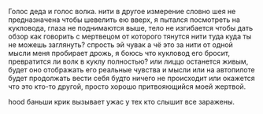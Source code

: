 Голос деда и голос волка. нити в другое измерение словно шея не предназначена чтобы шевелить ею вверх, я пытался посмотреть на кукловода, глаза не поднимаются выше, тело не изгибается чтобы дать обзор
как говорить с мертвецом от которого тянутся нити туда куда ты не можешь заглянуть?
спрость эй чувак а чё это за нити
от одной мысли меня пробирает дрожь, я боюсь что кукловод его бросит, превратится ли волк в куклу полностью? или лиццо останется живым, будет оно отображать его реальные чувства и мысли или на автопилоте будет продолжать вести себя будто ничего не происходит или окажется что это кто-то другой, просто хорошо притвояющийся моей жертвой.



hood баньши крик вызывает ужас у тех кто слышит все заражены.